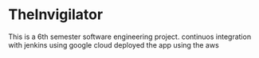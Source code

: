 # TheInvigilator
This is a 6th semester software engineering project.
continuos integration with jenkins using google cloud
deployed the app using the aws
